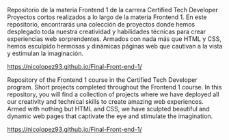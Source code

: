 
Repositorio de la materia Frontend 1 de la carrera Certified Tech Developer Proyectos cortos realizados a lo largo de la materia Frontend 1.
En este repositorio, encontrarás una colección de proyectos donde hemos desplegado toda nuestra creatividad y habilidades técnicas para crear experiencias web sorprendentes. Armados con nada más que HTML y CSS, hemos esculpido hermosas y dinámicas páginas web que cautivan a la vista y estimulan la imaginación.

https://nicolopez93.github.io/Final-Front-end-1/

Repository of the Frontend 1 course in the Certified Tech Developer program. Short projects completed throughout the Frontend 1 course. In this repository, you will find a collection of projects where we have deployed all our creativity and technical skills to create amazing web experiences. Armed with nothing but HTML and CSS, we have sculpted beautiful and dynamic web pages that captivate the eye and stimulate the imagination.

https://nicolopez93.github.io/Final-Front-end-1/
